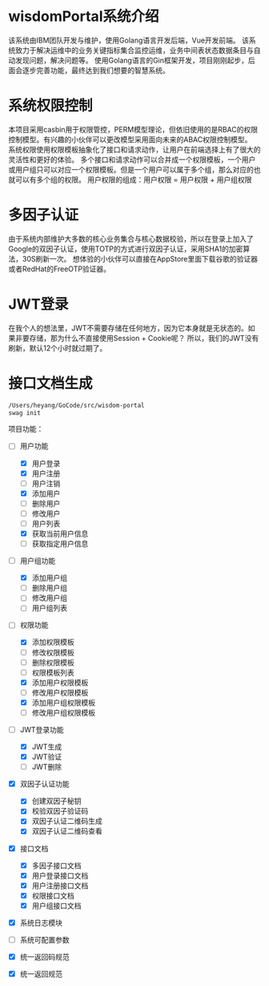 # wisdomPortal系统介绍

该系统由IBM团队开发与维护，使用Golang语言开发后端，Vue开发前端。
该系统致力于解决运维中的业务关键指标集合监控运维，业务中间表状态数据条目与自动发现问题，解决问题等。
使用Golang语言的Gin框架开发，项目刚刚起步，后面会逐步完善功能，最终达到我们想要的智慧系统。

# 系统权限控制
本项目采用casbin用于权限管控，PERM模型理论，但依旧使用的是RBAC的权限控制模型。有兴趣的小伙伴可以更改模型采用面向未来的ABAC权限控制模型。
系统权限使用权限模板抽象化了接口和请求动作，让用户在前端选择上有了很大的灵活性和更好的体验。
多个接口和请求动作可以合并成一个权限模板，一个用户或用户组只可以对应一个权限模板。但是一个用户可以属于多个组，那么对应的也就可以有多个组的权限。
用户权限的组成：用户权限 = 用户权限 + 用户组权限

# 多因子认证
由于系统内部维护大多数的核心业务集合与核心数据校验，所以在登录上加入了Google的双因子认证，使用TOTP的方式进行双因子认证，采用SHA1的加密算法，30S刷新一次。
想体验的小伙伴可以直接在AppStore里面下载谷歌的验证器或者RedHat的FreeOTP验证器。

# JWT登录
在我个人的想法里，JWT不需要存储在任何地方，因为它本身就是无状态的。如果非要存储，那为什么不直接使用Session + Cookie呢？
所以，我们的JWT没有刷新，默认12个小时就过期了。

# 接口文档生成
```bash
/Users/heyang/GoCode/src/wisdom-portal
swag init
```

项目功能：
- [ ] 用户功能
    - [X] 用户登录 
    - [X] 用户注册 
    - [ ] 用户注销
    - [X] 添加用户
    - [ ] 删除用户
    - [ ] 修改用户
    - [ ] 用户列表
    - [X] 获取当前用户信息
    - [ ] 获取指定用户信息
- [ ] 用户组功能
    - [X] 添加用户组
    - [ ] 删除用户组
    - [ ] 修改用户组
    - [ ] 用户组列表
- [ ] 权限功能
    - [X] 添加权限模板
    - [ ] 修改权限模板
    - [ ] 删除权限模板
    - [ ] 权限模板列表
    - [X] 添加用户权限模板
    - [ ] 修改用户权限模板
    - [X] 添加用户组权限模板
    - [ ] 修改用户组权限模板
- [ ] JWT登录功能
    - [X] JWT生成
    - [X] JWT验证
    - [ ] JWT删除
- [X] 双因子认证功能
    - [X] 创建双因子秘钥
    - [X] 校验双因子验证码
    - [X] 双因子认证二维码生成
    - [X] 双因子认证二维码查看
- [X] 接口文档
    - [X] 多因子接口文档
    - [X] 用户登录接口文档
    - [X] 用户注册接口文档
    - [X] 权限接口文档
    - [X] 用户组接口文档
- [X] 系统日志模块
- [ ] 系统可配置参数
- [X] 统一返回码规范
- [X] 统一返回规范

